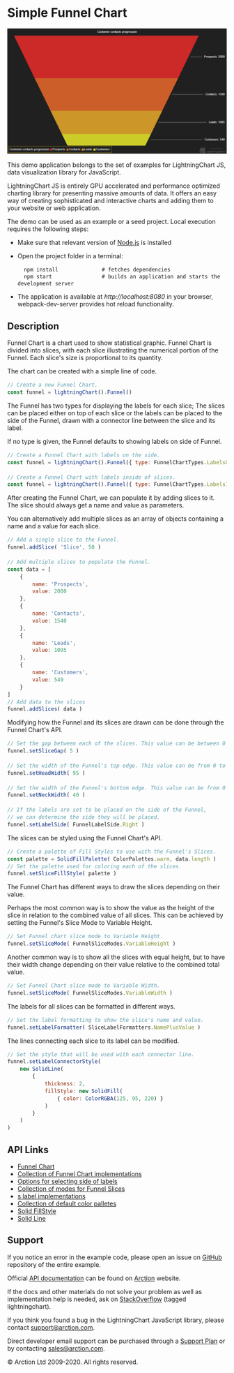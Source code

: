 # Simple Funnel Chart

![Simple Funnel Chart](simpleFunnel.png)

This demo application belongs to the set of examples for LightningChart JS, data visualization library for JavaScript.

LightningChart JS is entirely GPU accelerated and performance optimized charting library for presenting massive amounts of data. It offers an easy way of creating sophisticated and interactive charts and adding them to your website or web application.

The demo can be used as an example or a seed project. Local execution requires the following steps:

- Make sure that relevant version of [Node.js](https://nodejs.org/en/download/) is installed
- Open the project folder in a terminal:

        npm install              # fetches dependencies
        npm start                # builds an application and starts the development server

- The application is available at *http://localhost:8080* in your browser, webpack-dev-server provides hot reload functionality.


## Description

Funnel Chart is a chart used to show statistical graphic. Funnel Chart is divided into slices, with each slice illustrating the numerical portion of the Funnel. Each slice's size is proportional to its quantity.

The chart can be created with a simple line of code.

```javascript
// Create a new Funnel Chart.
const funnel = lightningChart().Funnel()

```

The Funnel has two types for displaying the labels for each slice; The slices can be placed either on top of each slice or the labels can be placed to the side of the Funnel, drawn with a connector line between the slice and its label.

If no type is given, the Funnel defaults to showing labels on side of Funnel.

```javascript
// Create a Funnel Chart with labels on the side.
const funnel = lightningChart().Funnel({ type: FunnelChartTypes.LabelsOnSide })

// Create a Funnel Chart with labels inside of slices.
const funnel = lightningChart().Funnel({ type: FunnelChartTypes.LabelsInsideSlices })

```

After creating the Funnel Chart, we can populate it by adding slices to it.
The slice should always get a name and value as parameters.

You can alternatively add multiple slices as an array of objects containing a name and a value for each slice.

```javascript
// Add a single slice to the Funnel.
funnel.addSlice( 'Slice', 50 )

// Add multiple slices to populate the Funnel.
const data = [
    {
        name: 'Prospects',
        value: 2000
    },
    {
        name: 'Contacts',
        value: 1540
    },
    {
        name: 'Leads',
        value: 1095
    },
    {
        name: 'Customers',
        value: 549
    }
]
// Add data to the slices
funnel.addSlices( data )

```

Modifying how the Funnel and its slices are drawn can be done through the Funnel Chart's API.

```javascript
// Set the gap between each of the slices. This value can be between 0 to 20 pixels.
funnel.setSliceGap( 5 )

// Set the width of the Funnel's top edge. This value can be from 0 to 100 (in percents).
funnel.setHeadWidth( 95 )

// Set the width of the Funnel's bottom edge. This value can be from 0 to 100 (in percents).
funnel.setNeckWidth( 40 )

// If the labels are set to be placed on the side of the Funnel,
// we can determine the side they will be placed.
funnel.setLabelSide( FunnelLabelSide.Right )
```

The slices can be styled using the Funnel Chart's API.

```javascript
// Create a palette of Fill Styles to use with the Funnel's Slices.
const palette = SolidFillPalette( ColorPalettes.warm, data.length )
// Set the palette used for coloring each of the slices.
funnel.setSliceFillStyle( palette )
```

The Funnel Chart has different ways to draw the slices depending on their value.

Perhaps the most common way is to show the value as the height of the slice in relation to the combined value of all slices.
This can be achieved by setting the Funnel's Slice Mode to Variable Height.

```javascript
// Set Funnel chart slice mode to Variable Height.
funnel.setSliceMode( FunnelSliceModes.VariableHeight )
```

Another common way is to show all the slices with equal height, but to have their width change depending on their value relative to the combined total value.

```javascript
// Set Funnel Chart slice mode to Variable Width.
funnel.setSliceMode( FunnelSliceModes.VariableWidth )
```

The labels for all slices can be formatted in different ways.

```javascript
// Set the label formatting to show the slice's name and value.
funnel.setLabelFormatter( SliceLabelFormatters.NamePlusValue )
```

The lines connecting each slice to its label can be modified.

```javascript
// Set the style that will be used with each connector line.
funnel.setLabelConnectorStyle(
    new SolidLine(
        {
            thickness: 2,
            fillStyle: new SolidFill(
                { color: ColorRGBA(125, 95, 220) }
            )
        }
    )
)
```


## API Links

* [Funnel Chart]
* [Collection of Funnel Chart implementations]
* [Options for selecting side of labels]
* [Collection of modes for Funnel Slices]
* [s label implementations]
* [Collection of default color palletes]
* [Solid FillStyle]
* [Solid Line]


## Support

If you notice an error in the example code, please open an issue on [GitHub][0] repository of the entire example.

Official [API documentation][1] can be found on [Arction][2] website.

If the docs and other materials do not solve your problem as well as implementation help is needed, ask on [StackOverflow][3] (tagged lightningchart).

If you think you found a bug in the LightningChart JavaScript library, please contact support@arction.com.

Direct developer email support can be purchased through a [Support Plan][4] or by contacting sales@arction.com.

[0]: https://github.com/Arction/
[1]: https://www.arction.com/lightningchart-js-api-documentation/
[2]: https://www.arction.com
[3]: https://stackoverflow.com/questions/tagged/lightningchart
[4]: https://www.arction.com/support-services/

© Arction Ltd 2009-2020. All rights reserved.


[Funnel Chart]: https://www.arction.com/lightningchart-js-api-documentation/v2.2.0/classes/funnelchart.html
[Collection of Funnel Chart implementations]: https://www.arction.com/lightningchart-js-api-documentation/v2.2.0/globals.html#funnelcharttypes
[Options for selecting side of labels]: https://www.arction.com/lightningchart-js-api-documentation/v2.2.0/enums/funnellabelside.html
[Collection of modes for Funnel Slices]: https://www.arction.com/lightningchart-js-api-documentation/v2.2.0/enums/funnelslicemodes.html
[s label implementations]: https://www.arction.com/lightningchart-js-api-documentation/v2.2.0/globals.html#slicelabelformatters
[Collection of default color palletes]: https://www.arction.com/lightningchart-js-api-documentation/v2.2.0/globals.html#colorpalettes
[Solid FillStyle]: https://www.arction.com/lightningchart-js-api-documentation/v2.2.0/classes/solidfill.html
[Solid Line]: https://www.arction.com/lightningchart-js-api-documentation/v2.2.0/classes/solidline.html

